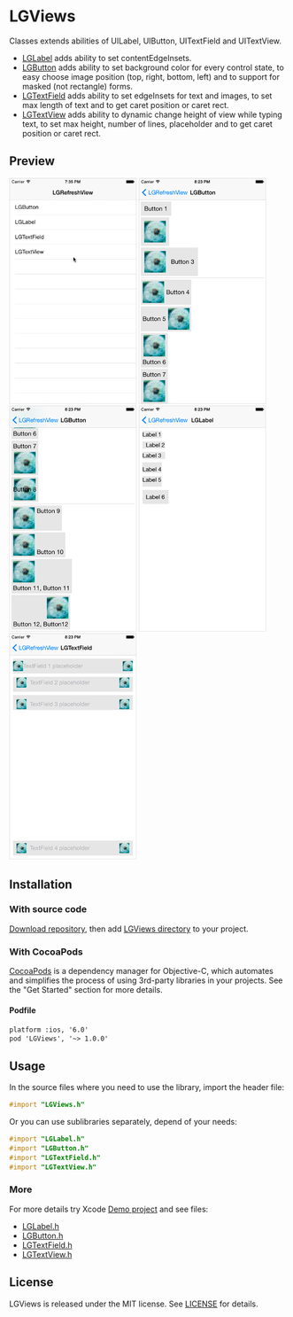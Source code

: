 # LGViews

Classes extends abilities of UILabel, UIButton, UITextField and UITextView.
- [LGLabel](https://github.com/Friend-LGA/LGViews/blob/master/LGViews/LGLabel/LGLabel.h) adds ability to set contentEdgeInsets.
- [LGButton](https://github.com/Friend-LGA/LGViews/blob/master/LGViews/LGButton/LGButton.h) adds ability to set background color for every control state, to easy choose image position (top, right, bottom, left) and to support for masked (not rectangle) forms.
- [LGTextField](https://github.com/Friend-LGA/LGViews/blob/master/LGViews/LGTextField/LGTextField.h) adds ability to set edgeInsets for text and images, to set max length of text and to get caret position or caret rect.
- [LGTextView](https://github.com/Friend-LGA/LGViews/blob/master/LGViews/LGTextView/LGTextView.h) adds ability to dynamic change height of view while typing text, to set max height, number of lines, placeholder and to get caret position or caret rect.

## Preview

<img src="https://raw.githubusercontent.com/Friend-LGA/ReadmeFiles/master/LGViews/Preview.gif" width="230"/>
<img src="https://raw.githubusercontent.com/Friend-LGA/ReadmeFiles/master/LGViews/1.png" width="230"/>
<img src="https://raw.githubusercontent.com/Friend-LGA/ReadmeFiles/master/LGViews/2.png" width="230"/>
<img src="https://raw.githubusercontent.com/Friend-LGA/ReadmeFiles/master/LGViews/3.png" width="230"/>
<img src="https://raw.githubusercontent.com/Friend-LGA/ReadmeFiles/master/LGViews/4.png" width="230"/>

## Installation

### With source code

[Download repository](https://github.com/Friend-LGA/LGViews/archive/master.zip), then add [LGViews directory](https://github.com/Friend-LGA/LGViews/blob/master/LGViews/) to your project.

### With CocoaPods

[CocoaPods](http://cocoapods.org/) is a dependency manager for Objective-C, which automates and simplifies the process of using 3rd-party libraries in your projects. See the "Get Started" section for more details.

#### Podfile
```
platform :ios, '6.0'
pod 'LGViews', '~> 1.0.0'
```

## Usage

In the source files where you need to use the library, import the header file:

```objective-c
#import "LGViews.h"
```

Or you can use sublibraries separately, depend of your needs: 

```objective-c
#import "LGLabel.h"
#import "LGButton.h"
#import "LGTextField.h"
#import "LGTextView.h"
```

### More

For more details try Xcode [Demo project](https://github.com/Friend-LGA/LGViews/blob/master/Demo) and see files:
- [LGLabel.h](https://github.com/Friend-LGA/LGViews/blob/master/LGViews/LGLabel/LGLabel.h)
- [LGButton.h](https://github.com/Friend-LGA/LGViews/blob/master/LGViews/LGButton/LGButton.h)
- [LGTextField.h](https://github.com/Friend-LGA/LGViews/blob/master/LGViews/LGTextField/LGTextField.h)
- [LGTextView.h](https://github.com/Friend-LGA/LGViews/blob/master/LGViews/LGTextView/LGTextView.h)

## License

LGViews is released under the MIT license. See [LICENSE](https://raw.githubusercontent.com/Friend-LGA/LGViews/master/LICENSE) for details.
